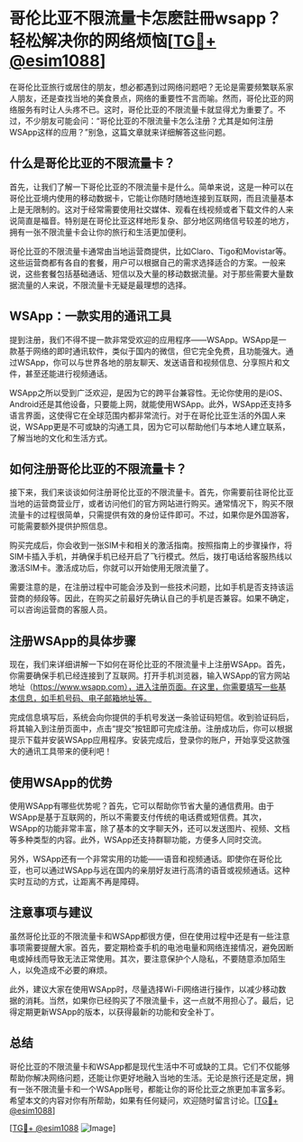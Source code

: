 # 哥伦比亚不限流量卡怎麽註冊wsapp？轻松解决你的网络烦恼[[TG💪+ @esim1088](https://t.me/s/esim1088)]

在哥伦比亚旅行或居住的朋友，想必都遇到过网络问题吧？无论是需要频繁联系家人朋友，还是查找当地的美食景点，网络的重要性不言而喻。然而，哥伦比亚的网络服务有时让人头疼不已。这时，哥伦比亚的不限流量卡就显得尤为重要了。不过，不少朋友可能会问：“哥伦比亚的不限流量卡怎么注册？尤其是如何注册WSApp这样的应用？”别急，这篇文章就来详细解答这些问题。

## 什么是哥伦比亚的不限流量卡？

首先，让我们了解一下哥伦比亚的不限流量卡是什么。简单来说，这是一种可以在哥伦比亚境内使用的移动数据卡，它能让你随时随地连接到互联网，而且流量基本上是无限制的。这对于经常需要使用社交媒体、观看在线视频或者下载文件的人来说简直是福音。特别是在哥伦比亚这样地形复杂、部分地区网络信号较差的地方，拥有一张不限流量卡会让你的旅行和生活更加便利。

哥伦比亚的不限流量卡通常由当地运营商提供，比如Claro、Tigo和Movistar等。这些运营商都有各自的套餐，用户可以根据自己的需求选择适合的方案。一般来说，这些套餐包括基础通话、短信以及大量的移动数据流量。对于那些需要大量数据流量的人来说，不限流量卡无疑是最理想的选择。

## WSApp：一款实用的通讯工具

提到注册，我们不得不提一款非常受欢迎的应用程序——WSApp。WSApp是一款基于网络的即时通讯软件，类似于国内的微信，但它完全免费，且功能强大。通过WSApp，你可以与世界各地的朋友聊天、发送语音和视频信息、分享照片和文件，甚至还能进行视频通话。

WSApp之所以受到广泛欢迎，是因为它的跨平台兼容性。无论你使用的是iOS、Android还是其他设备，只要能上网，就能使用WSApp。此外，WSApp还支持多语言界面，这使得它在全球范围内都非常流行。对于在哥伦比亚生活的外国人来说，WSApp更是不可或缺的沟通工具，因为它可以帮助他们与本地人建立联系，了解当地的文化和生活方式。

## 如何注册哥伦比亚的不限流量卡？

接下来，我们来谈谈如何注册哥伦比亚的不限流量卡。首先，你需要前往哥伦比亚当地的运营商营业厅，或者访问他们的官方网站进行购买。通常情况下，购买不限流量卡的过程很简单，只需提供有效的身份证件即可。不过，如果你是外国游客，可能需要额外提供护照信息。

购买完成后，你会收到一张SIM卡和相关的激活指南。按照指南上的步骤操作，将SIM卡插入手机，并确保手机已经开启了飞行模式。然后，拨打电话给客服热线以激活SIM卡。激活成功后，你就可以开始使用无限流量了。

需要注意的是，在注册过程中可能会涉及到一些技术问题，比如手机是否支持该运营商的频段等。因此，在购买之前最好先确认自己的手机是否兼容。如果不确定，可以咨询运营商的客服人员。

## 注册WSApp的具体步骤

现在，我们来详细讲解一下如何在哥伦比亚的不限流量卡上注册WSApp。首先，你需要确保手机已经连接到了互联网。打开手机浏览器，输入WSApp的官方网站地址（https://www.wsapp.com），进入注册页面。在这里，你需要填写一些基本信息，如手机号码、电子邮箱地址等。

完成信息填写后，系统会向你提供的手机号发送一条验证码短信。收到验证码后，将其输入到注册页面中，点击“提交”按钮即可完成注册。注册成功后，你可以根据提示下载并安装WSApp应用程序。安装完成后，登录你的账户，开始享受这款强大的通讯工具带来的便利吧！

## 使用WSApp的优势

使用WSApp有哪些优势呢？首先，它可以帮助你节省大量的通信费用。由于WSApp是基于互联网的，所以不需要支付传统的电话费或短信费。其次，WSApp的功能非常丰富，除了基本的文字聊天外，还可以发送图片、视频、文档等多种类型的内容。此外，WSApp还支持群聊功能，方便多人同时交流。

另外，WSApp还有一个非常实用的功能——语音和视频通话。即使你在哥伦比亚，也可以通过WSApp与远在国内的亲朋好友进行高清的语音或视频通话。这种实时互动的方式，让距离不再是障碍。

## 注意事项与建议

虽然哥伦比亚的不限流量卡和WSApp都很方便，但在使用过程中还是有一些注意事项需要提醒大家。首先，要定期检查手机的电池电量和网络连接情况，避免因断电或掉线而导致无法正常使用。其次，要注意保护个人隐私，不要随意添加陌生人，以免造成不必要的麻烦。

此外，建议大家在使用WSApp时，尽量选择Wi-Fi网络进行操作，以减少移动数据的消耗。当然，如果你已经购买了不限流量卡，这一点就不用担心了。最后，记得定期更新WSApp的版本，以获得最新的功能和安全补丁。

## 总结

哥伦比亚的不限流量卡和WSApp都是现代生活中不可或缺的工具。它们不仅能够帮助你解决网络问题，还能让你更好地融入当地的生活。无论是旅行还是定居，拥有一张不限流量卡和一个WSApp账号，都能让你的哥伦比亚之旅更加丰富多彩。希望本文的内容对你有所帮助，如果有任何疑问，欢迎随时留言讨论。[[TG💪+ @esim1088](https://t.me/s/esim1088)]

[[TG💪+ @esim1088](https://t.me/s/esim1088) ![Image](https://i.postimg.cc/4NQfJmqS/Snipaste-2025-05-13-00-14-12.png)]